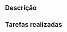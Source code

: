 ## Descrição 

<!-- Descrição coesa e concisa sobre o contéudo do pull request. -->

<!-- **Resolve [#00]().** -->

## Tarefas realizadas

<!-- Enumerar as tarefas desenvolvidas nesse pull request -->
<!-- - [ ] Tarefa 1. -->

<!-- ## Evidências de conclusão das tarefas -->

<!-- Caso necessário, adicionar documentos correspondentes à funcionalidade implementada.  -->
<!-- Por exemplo: Print de telas, protótipos de alta ou baixa fidelidade e etc. -->

<!-- ## Observações -->

<!-- Informações adicionais como explicar peculiaridades da implementação, compartilhar informações relevantes ao pull request, informar dependências decorrentes da implementação (exemplo: arquivos de configuração) etc. -->

<!-- ## Lembretes -->

<!-- - O pull request deve ter revisores; -->
<!-- - O pull request deve ser atribuído aos seus desenvolvedores; -->
<!-- - O pull request deve ter um milestone; -->
<!-- - O pull request deve estar atrelado a uma issue. -->
